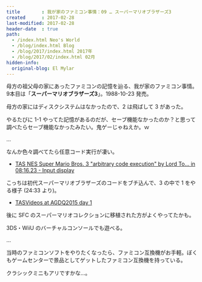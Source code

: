```yaml
---
title        : 我が家のファミコン事情：09 … スーパーマリオブラザーズ3
created      : 2017-02-28
last-modified: 2017-02-28
header-date  : true
path:
  - /index.html Neo's World
  - /blog/index.html Blog
  - /blog/2017/index.html 2017年
  - /blog/2017/02/index.html 02月
hidden-info:
  original-blog: El Mylar
---
```


母方の祖父母の家にあったファミコンの記憶を辿る、我が家のファミコン事情。9本目は「**スーパーマリオブラザーズ3**」。1988-10-23 発売。

母方の家にはディスクシステムはなかったので、2 は飛ばして 3 があった。

やるたびに 1-1 やってた記憶があるのだが、セーブ機能なかったのか？と思って調べたらセーブ機能なかったみたい。鬼ゲーじゃねえか。ｗ

…

なんか色々調べてたら任意コード実行が凄い。

- [TAS NES Super Mario Bros. 3 "arbitrary code execution" by Lord To… in 08:16.23 - Input display](https://youtube.com/watch?v=oWbwmxVpqVI)

こっちは初代スーパーマリオブラザーズのコードをブチ込んで、3 の中で 1 をやる様子 (24:33 より)。

- [TASVideos at AGDQ2015 day 1](https://youtube.com/watch?v=mifmHgqkZfo?t=24m33s)

後に SFC のスーパーマリオコレクションに移植された方がよくやってたかも。

3DS・WiiU のバーチャルコンソールでも遊べる。

…

当時のファミコンソフトをやりたくなったら、ファミコン互換機がお手軽。ぼくもゲームセンターで景品としてゲットしたファミコン互換機を持っている。

クラシックミニもアリですかな…。
